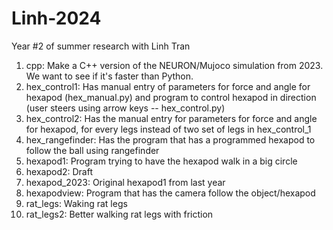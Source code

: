 # Linh-2024
Year #2 of summer research with Linh Tran

1. cpp: Make a C++ version of the NEURON/Mujoco simulation from 2023. We want to see if it's faster than Python.
2. hex_control1: Has manual entry of parameters for force and angle for hexapod (hex_manual.py) and program to control hexapod in direction (user steers using arrow keys -- hex_control.py)
3. hex_control2: Has the manual entry for parameters for force and angle for hexapod, for every legs instead of two set of legs in hex_control_1
4. hex_rangefinder: Has the program that has a programmed hexapod to follow the ball using rangefinder
5. hexapod1: Program trying to have the hexapod walk in a big circle
6. hexapod2: Draft
7. hexapod_2023: Original hexapod1 from last year
8. hexapodview: Program that has the camera follow the object/hexapod
9. rat_legs: Waking rat legs
10. rat_legs2: Better walking rat legs with friction
